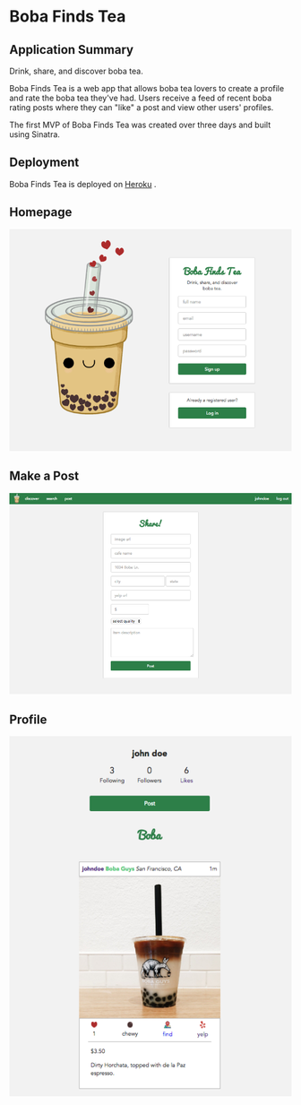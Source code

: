 # Boba Finds Tea

## Application Summary
Drink, share, and discover boba tea.

Boba Finds Tea is a web app that allows boba tea lovers to create a profile and rate the boba tea they've had. Users receive a feed of recent boba rating posts where they can "like" a post and view other users' profiles.

The first MVP of Boba Finds Tea was created over three days and built using Sinatra. 

## Deployment
Boba Finds Tea is deployed on [Heroku](https://damp-journey-79720.herokuapp.com/ "Boba Finds Tea") .

## Homepage
![Boba Finds Tea](/public/imgs/home-page.png "Home page")

## Make a Post
![New Post](/public/imgs/new-post.png "New Post")

## Profile
![Profile](/public/imgs/profile.png "Profile")
